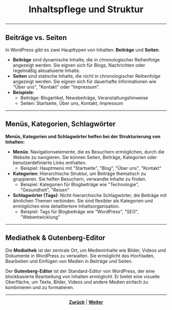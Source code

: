 # <p align="center">Inhaltspflege und Struktur</p>

---
<!-- Kapitel Inhaltspflege und Struktur -->

## Beiträge vs. Seiten

In WordPress gibt es zwei Haupttypen von Inhalten: **Beiträge** und **Seiten**.

- **Beiträge** sind dynamische Inhalte, die in chronologischer Reihenfolge angezeigt werden. Sie eignen sich für Blogs, Nachrichten oder regelmäßig aktualisierte Inhalte.
- **Seiten** sind statische Inhalte, die nicht in chronologischer Reihenfolge angezeigt werden. Sie eignen sich für dauerhafte Informationen wie "Über uns", "Kontakt" oder "Impressum".
- **Beispiele**:
  - Beiträge: Blogartikel, Newsbeiträge, Veranstaltungshinweise
  - Seiten: Startseite, Über uns, Kontakt, Impressum

---

## Menüs, Kategorien, Schlagwörter

**Menüs, Kategorien und Schlagwörter helfen bei der Strukturierung von Inhalten:**

- **Menüs**: Navigationselemente, die es Besuchern ermöglichen, durch die Website zu navigieren. Sie können Seiten, Beiträge, Kategorien oder benutzerdefinierte Links enthalten.
  - Beispiel: Hauptmenü mit "Startseite", "Blog", "Über uns", "Kontakt"
- **Kategorien**: Hierarchische Struktur, um Beiträge thematisch zu gruppieren. Sie helfen Besuchern, verwandte Inhalte zu finden.
  - Beispiel: Kategorien für Blogbeiträge wie "Technologie", "Gesundheit", "Reisen"
- **Schlagwörter (Tags)**: Nicht-hierarchische Schlagwörter, die Beiträge mit ähnlichen Themen verbinden. Sie sind flexibler als Kategorien und ermöglichen eine detailliertere Inhaltsorganisation.
  - Beispiel: Tags für Blogbeiträge wie "WordPress", "SEO", "Webentwicklung"

---

## Mediathek & Gutenberg-Editor

Die **Mediathek** ist der zentrale Ort, um Medieninhalte wie Bilder, Videos und Dokumente in WordPress zu verwalten. Sie ermöglicht das Hochladen, Bearbeiten und Einfügen von Medien in Beiträge und Seiten.

Der **Gutenberg-Editor** ist der Standard-Editor von WordPress, der eine blockbasierte Bearbeitung von Inhalten ermöglicht. Er bietet eine visuelle Oberfläche, um Texte, Bilder, Videos und andere Medien einfach zu kombinieren und zu formatieren.

---

<p align="center"><a href="/docs/06-entwicklung/08-cms/03-einrichtung/README.md"><strong>Zurück</strong></a> | <a href="/docs/06-entwicklung/08-cms/README.md"><strong>Weiter</strong></a></p>
